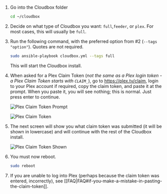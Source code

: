 
1. Go into the Cloudbox folder

    ```bash
    cd ~/cloudbox
    ```

2. Decide on what type of Cloudbox you want: `full`,`feeder`, or `plex`. For most cases, this will usually be `full`. 

3. Run the following command, with the preferred option from #2 (`--tags "option"`). Quotes are not required.
     
   ```bash
   sudo ansible-playbook cloudbox.yml --tags full
   ```

   This will start the Cloudbox install.

4. When asked for a Plex Claim Token (_not the same as a Plex login token - a Plex Claim Token starts with `CLAIM_`_), go to https://plex.tv/claim, login to your Plex account if required, copy the claim token, and paste it at the prompt. When you paste it, you will see nothing; this is normal. Just press enter to continue.

    ![Plex Claim Token Prompt](http://i.imgur.com/SkRnay2.png)

    ![Plex Claim Token](https://i.imgur.com/HZJ2Oqo.png)

5. The next screen will show you what claim token was submitted (it will be shown in lowercase) and will continue with the rest of the Cloudbox install.

    ![Plex Claim Token Shown](http://i.imgur.com/ubnNg3I.png)


6. You must now reboot.
    ```bash
    sudo reboot
     ```
7. If you are unable to log into Plex (perhaps because the claim token was entered, incorrectly), see [[FAQ|FAQ#if-you-make-a-mistake-in-pasting-the-claim-token]].